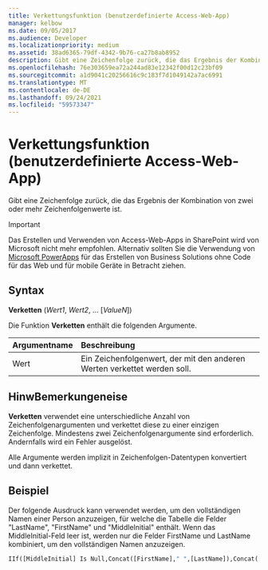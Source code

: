 ```yaml
---
title: Verkettungsfunktion (benutzerdefinierte Access-Web-App)
manager: kelbow
ms.date: 09/05/2017
ms.audience: Developer
ms.localizationpriority: medium
ms.assetid: 38ad6365-79df-4342-9b76-ca27b8ab8952
description: Gibt eine Zeichenfolge zurück, die das Ergebnis der Kombination von zwei oder mehr Zeichenfolgenwerte ist.
ms.openlocfilehash: 76e303659ea72a244ad83e12342f00d12c23bf09
ms.sourcegitcommit: a1d9041c20256616c9c183f7d1049142a7ac6991
ms.translationtype: MT
ms.contentlocale: de-DE
ms.lasthandoff: 09/24/2021
ms.locfileid: "59573347"
---
```

# <a name="concat-function-access-custom-web-app"></a>Verkettungsfunktion (benutzerdefinierte Access-Web-App)

Gibt eine Zeichenfolge zurück, die das Ergebnis der Kombination von zwei oder mehr Zeichenfolgenwerte ist.
  
> [!IMPORTANT]
> Das Erstellen und Verwenden von Access-Web-Apps in SharePoint wird von Microsoft nicht mehr empfohlen. Alternativ sollten Sie die Verwendung von [Microsoft PowerApps](https://powerapps.microsoft.com/en-us/) für das Erstellen von Business Solutions ohne Code für das Web und für mobile Geräte in Betracht ziehen. 
  
## <a name="syntax"></a>Syntax

**Verketten** (*Wert1*, *Wert2*, ... [*ValueN*]) 
  
Die Funktion **Verketten** enthält die folgenden Argumente. 
  
|**Argumentname**|**Beschreibung**|
|:-----|:-----|
|Wert  <br/> |Ein Zeichenfolgenwert, der mit den anderen Werten verkettet werden soll.  <br/> |
   
## <a name="remarks"></a>HinwBemerkungeneise

**Verketten** verwendet eine unterschiedliche Anzahl von Zeichenfolgenargumenten und verkettet diese zu einer einzigen Zeichenfolge. Mindestens zwei Zeichenfolgenargumente sind erforderlich. Andernfalls wird ein Fehler ausgelöst. 
  
Alle Argumente werden implizit in Zeichenfolgen-Datentypen konvertiert und dann verkettet.
  
## <a name="example"></a>Beispiel

Der folgende Ausdruck kann verwendet werden, um den vollständigen Namen einer Person anzuzeigen, für welche die Tabelle die Felder "LastName", "FirstName" und "MiddleInitial" enthält. Wenn das MiddleInitial-Feld leer ist, werden nur die Felder FirstName und LastName kombiniert, um den vollständigen Namen anzuzeigen.
  
```vb
IIf([MiddleInitial] Is Null,Concat([FirstName]," ",[LastName]),Concat([FirstName]," ",[MiddleInitial]," ",[LastName]))
```


